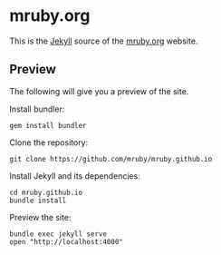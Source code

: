 mruby.org
=========

This is the [Jekyll](https://jekyllrb.com/) source of
the [mruby.org](https://mruby.org/) website.

## Preview

The following will give you a preview of the site.

Install bundler:

```shell
gem install bundler
```

Clone the repository:

```shell
git clone https://github.com/mruby/mruby.github.io
```

Install Jekyll and its dependencies:

```shell
cd mruby.github.io
bundle install
```

Preview the site:

```shell
bundle exec jekyll serve
open "http://localhost:4000"
```
